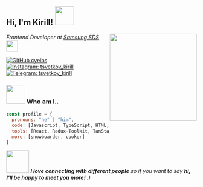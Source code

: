 <h2> Hi, I'm Kirill! <img src="https://media.giphy.com/media/H1jSPXCJmo8AZi3gdP/giphy.gif" width="50"></h2>
<img align='right' src="https://images.squarespace-cdn.com/content/6306aaf3653fde34203ac5c0/1661384021169-RD0VIJ3H6MZ95GWAEFZZ/Gojo.gif?content-type=image%2Fgif" width="230">
<p><em>Frontend Developer at <a href="https://www.samsungsds.com/eu/ai-rpa/brity-rpa.html">Samsung SDS</a><img src="https://media.giphy.com/media/Wp6BRn60B4jaUwW2eK/giphy.gif" width="30">
</em></p>

<!-- [![Linkedin: tvsetkov_kirill](https://img.shields.io/badge/-tsvetkov_kirill-blue?style=flat-square&logo=Linkedin&logoColor=white&link=https://www.linkedin.com/in/tvsetkov_kirill/)](https://www.linkedin.com/in/tsvetkov_kirill/) -->
[![GitHub cyeibs](https://img.shields.io/badge/GitHub-cyeibs-informational)](https://github.com/cyeibs)
[![Instagram: tsvetkov_kirill](https://img.shields.io/badge/instagram-tsvetkov__kirill-blueviolet)](https://www.instagram.com/tsvetkov_kirill/)
[![Telegram: tsvetkov_kirill](https://img.shields.io/badge/telegram-tsvetkov__kirill-blue)](https://t.me/tsvetkov_kirill)


### <img src="https://media.giphy.com/media/l4FGI8GoTL7N4DsyI/giphy.gif" width="50"> Who am I..  

```javascript
const profile = {
  pronouns: "he" | "him",
  code: [Javascript, TypeScript, HTML, CSS],
  tools: [React, Redux-Toolkit, TanStack Query, Node, Styled-Components, Material-UI],
  more: [snowboarder, cooker]
}
```

<img src="https://media.giphy.com/media/lq3d3sUI1C90SE9kaP/giphy.gif" width="60"> <em><b>I love connecting with different people</b> so if you want to say <b>hi, I'll be happy to meet you more!</b> :)</em>
